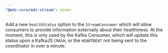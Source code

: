 ```yaml
---
"@mds-core/mds-stream": minor
---
```


Add a new `healthStatus` option to the `StreamConsumer` which will allow consumers to provide information externally about their healthiness. At the moment, this is only used by the Kafka Consumer, which will update this status upon a KafkaJS `CRASH`, or the `HEARTBEAT` not being sent to the coordinator in over a minute.
